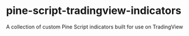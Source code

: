 # pine-script-tradingview-indicators
A collection of custom Pine Script indicators built for use on TradingView

